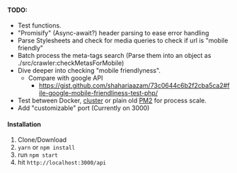 #### TODO:
- Test functions.
- "Promisify" (Async-await?) header parsing to ease error handling
- Parse Stylesheets and check for media queries to check if url is "mobile friendly"
- Batch process the meta-tags search (Parse them into an object as ./src/crawler:checkMetasForMobile)
- Dive deeper into checking "mobile friendlyness".
  - Compare with google API  
    - https://gist.github.com/shahariaazam/73c0644c6b2f2cba5ca2#file-google-mobile-friendliness-test-php/
- Test between Docker, [cluster](https://nodejs.org/api/cluster.html) or plain old [PM2](https://github.com/Unitech/pm2) for process scale.
- Add "customizable" port (Currently on 3000)

#### Installation
1. Clone/Download
2. `yarn` or `npm install`
3. run `npm start`
3. hit `http://localhost:3000/api`
